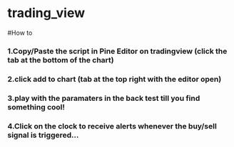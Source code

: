 # trading_view


#How to


   ### 1.Copy/Paste the script in Pine Editor on tradingview (click the tab at the bottom of the chart)
    
   ### 2.click add to chart (tab at the top right with the editor open)
    
   ### 3.play with the paramaters in the back test till you find something cool!
    
    
   ### 4.Click on the clock to receive alerts whenever the buy/sell signal is triggered…
